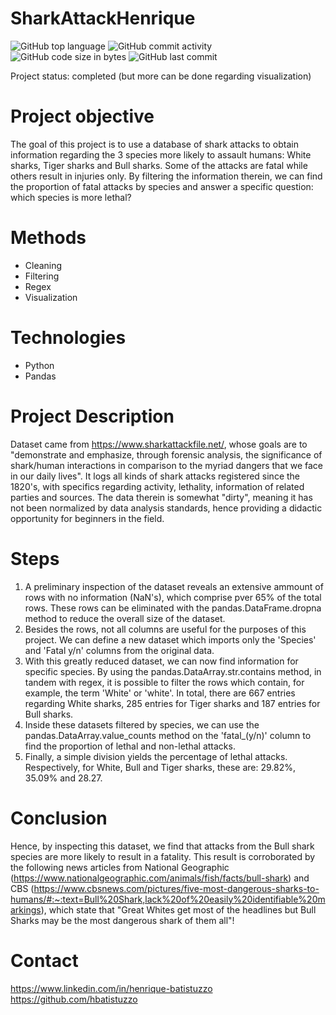 # SharkAttackHenrique

![GitHub top language](https://img.shields.io/github/languages/top/hbatistuzzo/SharkAttackHenrique)
![GitHub commit activity](https://img.shields.io/github/commit-activity/m/hbatistuzzo/SharkAttackHenrique)
![GitHub code size in bytes](https://img.shields.io/github/languages/code-size/hbatistuzzo/SharkAttackHenrique)
![GitHub last commit](https://img.shields.io/github/last-commit/hbatistuzzo/SharkAttackHenrique)
 
Project status: completed (but more can be done regarding visualization)

# Project objective
  The goal of this project is to use a database of shark attacks to obtain information regarding the 3 species more likely to assault humans: White sharks, Tiger sharks and Bull sharks. Some of the attacks are fatal while others result in injuries only. By filtering the information therein, we can find the proportion of fatal attacks by species and answer a specific question: which species is more lethal?

# Methods
  - Cleaning
  - Filtering
  - Regex
  - Visualization

# Technologies 
  - Python
  - Pandas

# Project Description
  Dataset came from https://www.sharkattackfile.net/, whose goals are to "demonstrate and emphasize, through forensic analysis, the significance of shark/human interactions in comparison to the myriad dangers that we face in our daily lives". It logs all kinds of shark attacks registered since the 1820's, with specifics regarding activity, lethality, information of related parties and sources. The data therein is somewhat "dirty", meaning it has not been normalized by data analysis standards, hence providing a didactic opportunity for beginners in the field.

# Steps
  1) A preliminary inspection of the dataset reveals an extensive ammount of rows with no information (NaN's), which comprise pver 65% of the total rows. These rows can be eliminated with the pandas.DataFrame.dropna method to reduce the overall size of the dataset.
  2) Besides the rows, not all columns are useful for the purposes of this project. We can define a new dataset which imports only the 'Species' and 'Fatal y/n' columns from the original data.
  3) With this greatly reduced dataset, we can now find information for specific species. By using the pandas.DataArray.str.contains method, in tandem with regex, it is possible to filter the rows which contain, for example, the term 'White' or 'white'. In total, there are 667 entries regarding White sharks, 285 entries for Tiger sharks and 187 entries for Bull sharks.
  4) Inside these datasets filtered by species, we can use the pandas.DataArray.value_counts method on the 'fatal_(y/n)' column to find the proportion of lethal and non-lethal attacks.
  5) Finally, a simple division yields the percentage of lethal attacks. Respectively, for White, Bull and Tiger sharks, these are: 29.82%, 35.09% and 28.27. 

# Conclusion
  Hence, by inspecting this dataset, we find that attacks from the Bull shark species are more likely to result in a fatality. This result is corroborated by the following news articles from National Geographic (https://www.nationalgeographic.com/animals/fish/facts/bull-shark) and CBS (https://www.cbsnews.com/pictures/five-most-dangerous-sharks-to-humans/#:~:text=Bull%20Shark,lack%20of%20easily%20identifiable%20markings), which state that "Great Whites get most of the headlines but Bull Sharks may be the most dangerous shark of them all"!
  
# Contact
  https://www.linkedin.com/in/henrique-batistuzzo
  https://github.com/hbatistuzzo
  
